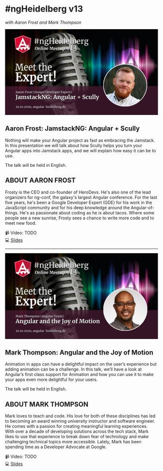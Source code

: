 # #ngHeidelberg v13
_with Aaron Frost and Mark Thompson_

![ngHeidelbergv13_aaron.jpg](ngHeidelbergv13_aaron.jpg)

## Aaron Frost: JamstackNG: Angular + Scully

Nothing will make your Angular project as fast as embracing the Jamstack. In this presentation we will talk about how Scully helps you turn your Angular apps into Jamstack apps, and we will explain how easy it can be to use.

The talk will be held in English.

## ABOUT AARON FROST

Frosty is the CEO and co-founder of HeroDevs. He's also one of the lead organizers for ng-conf, the galaxy's largest Angular conference.
For the last five years, he's been a Google Developer Expert (GDE) for his work in the JavaScript community and for his deep knowledge around the Angular-of-things. He's as passionate about coding as he is about tacos. Where some people see a new sunrise, Frosty sees a chance to write more code and to meet new food.

📹 Video: TODO  
💻 [Slides](TODO)  

-----

![ngHeidelbergv13_mark.jpg](ngHeidelbergv13_mark.jpg)


## Mark Thompson: Angular and the Joy of Motion

Animation in apps can have a delightful impact on the user’s experience but adding animation can be a challenge. In this talk, we’ll have a look at Angular’s first class support for Animation and how you can use it to make your apps even more delightful for your users.

The talk will be held in English.

## ABOUT MARK THOMPSON

Mark loves to teach and code. His love for both of these disciplines has led to becoming an award winning university instructor and software engineer. He comes with a passion for creating meaningful learning experiences. With over a decade of developing solutions across the tech stack, Mark likes to use that experience to break down fear of technology and make challenging technical topics more accessible. Lately, Mark has been spending time as a Developer Advocate at Google.

📹 Video: TODO  
💻 [Slides](TODO)  